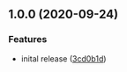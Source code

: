 ## 1.0.0 (2020-09-24)


### Features

* inital release ([3cd0b1d](https://github.com/eladchen/semantic-release-test/commit/3cd0b1df80e3e4fda5fedcc9e7f7d95da45c3a08))
